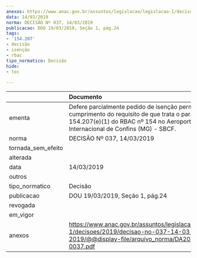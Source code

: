 ```yaml
---
anexos: https://www.anac.gov.br/assuntos/legislacao/legislacao-1/decisoes/2019/decisao-no-037-14-03-2019/@@display-file/arquivo_norma/DA2019-0037.pdf
data: 14/03/2019
norma: DECISÃO Nº 037, 14/03/2019
publicacao: DOU 19/03/2019, Seção 1, pág.24
tags:
- '154.207'
- decisão
- isenção
- rbac
tipo_normatico: Decisão
hide: 
- toc 
 
---
```


|                    | Documento                                                                                                                                                                             |
|:-------------------|:--------------------------------------------------------------------------------------------------------------------------------------------------------------------------------------|
| ementa             | Defere parcialmente pedido de isenção permanente de cumprimento do requisito de que trata o parágrafo 154.207(e)(1) do RBAC nº 154 no Aeroporto Internacional de Confins (MG) - SBCF. |
| norma              | DECISÃO Nº 037, 14/03/2019                                                                                                                                                            |
| tornada_sem_efeito |                                                                                                                                                                                       |
| alterada           |                                                                                                                                                                                       |
| data               | 14/03/2019                                                                                                                                                                            |
| outros             |                                                                                                                                                                                       |
| tipo_normatico     | Decisão                                                                                                                                                                               |
| publicacao         | DOU 19/03/2019, Seção 1, pág.24                                                                                                                                                       |
| revogada           |                                                                                                                                                                                       |
| em_vigor           |                                                                                                                                                                                       |
| anexos             | https://www.anac.gov.br/assuntos/legislacao/legislacao-1/decisoes/2019/decisao-no-037-14-03-2019/@@display-file/arquivo_norma/DA2019-0037.pdf                                         |